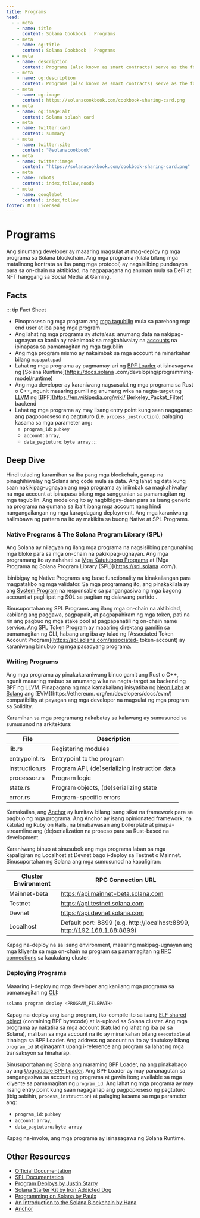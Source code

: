 ```yaml
---
title: Programs
head:
  - - meta
    - name: title
      content: Solana Cookbook | Programs
  - - meta
    - name: og:title
      content: Solana Cookbook | Programs
  - - meta
    - name: description
      content: Programs (also known as smart contracts) serve as the foundation for on-chain activity. Learn about Programs and more Core Concepts at The Solana cookbook.
  - - meta
    - name: og:description
      content: Programs (also known as smart contracts) serve as the foundation for on-chain activity. Learn about Programs and more Core Concepts at The Solana cookbook.
  - - meta
    - name: og:image
      content: https://solanacookbook.com/cookbook-sharing-card.png
  - - meta
    - name: og:image:alt
      content: Solana splash card
  - - meta
    - name: twitter:card
      content: summary
  - - meta
    - name: twitter:site
      content: "@solanacookbook"
  - - meta
    - name: twitter:image
      content: "https://solanacookbook.com/cookbook-sharing-card.png"
  - - meta
    - name: robots
      content: index,follow,noodp
  - - meta
    - name: googlebot
      content: index,follow
footer: MIT Licensed
---
```


# Programs

Ang sinumang developer ay maaaring magsulat at mag-deploy ng mga programa sa Solana blockchain. Ang mga programa (kilala bilang mga matalinong kontrata sa iba pang mga protocol) ay nagsisilbing pundasyon para sa on-chain na aktibidad, na nagpapagana ng anuman mula sa DeFi at NFT hanggang sa Social Media at Gaming.

## Facts

::: tip Fact Sheet
- Pinoproseso ng mga program ang [mga tagubilin](./transactions) mula sa parehong mga end user at iba pang mga program
- Ang lahat ng mga programa ay *stateless*: anumang data na nakipag-ugnayan sa kanila ay nakaimbak sa magkahiwalay na [accounts](./accounts.md) na ipinapasa sa pamamagitan ng mga tagubilin
- Ang mga program mismo ay nakaimbak sa mga account na minarkahan bilang `mapapatupad`
- Lahat ng mga programa ay pagmamay-ari ng [BPF Loader](https://docs.solana.com/developing/runtime-facilities/programs#bpf-loader) at isinasagawa ng [Solana Runtime](https://docs.solana .com/developing/programming-model/runtime)
- Ang mga developer ay karaniwang nagsusulat ng mga programa sa Rust o C++, ngunit maaaring pumili ng anumang wika na nagta-target ng [LLVM](https://llvm.org/) ng [BPF](https://en.wikipedia.org/wiki/ Berkeley_Packet_Filter) backend
- Lahat ng mga programa ay may iisang entry point kung saan nagaganap ang pagpoproseso ng pagtuturo (i.e. `process_instruction`); palaging kasama sa mga parameter ang:
     - `program_id`: `pubkey`
     - `account`: `array`,
     - `data_pagtuturo`: `byte array`
:::

## Deep Dive

Hindi tulad ng karamihan sa iba pang mga blockchain, ganap na pinaghihiwalay ng Solana ang code mula sa data. Ang lahat ng data kung saan nakikipag-ugnayan ang mga programa ay iniimbak sa magkahiwalay na mga account at ipinapasa bilang mga sanggunian sa pamamagitan ng mga tagubilin. Ang modelong ito ay nagbibigay-daan para sa isang generic na programa na gumana sa iba't ibang mga account nang hindi nangangailangan ng mga karagdagang deployment. Ang mga karaniwang halimbawa ng pattern na ito ay makikita sa buong Native at SPL Programs.

### Native Programs & The Solana Program Library (SPL)

Ang Solana ay nilagyan ng ilang mga programa na nagsisilbing pangunahing mga bloke para sa mga on-chain na pakikipag-ugnayan. Ang mga programang ito ay nahahati sa [Mga Katutubong Programa](https://docs.solana.com/developing/runtime-facilities/programs#bpf-loader) at [Mga Programa ng Solana Program Library (SPL)](https://spl.solana .com/).

Ibinibigay ng Native Programs ang base functionality na kinakailangan para magpatakbo ng mga validator. Sa mga programang ito, ang pinakakilala ay ang [System Program](https://docs.solana.com/developing/runtime-facilities/programs#system-program) na responsable sa pangangasiwa ng mga bagong account at paglilipat ng SOL sa pagitan ng dalawang partido .

Sinusuportahan ng SPL Programs ang ilang mga on-chain na aktibidad, kabilang ang paggawa, pagpapalit, at pagpapahiram ng mga token, pati na rin ang pagbuo ng mga stake pool at pagpapanatili ng on-chain name service. Ang [SPL Token Program](https://spl.solana.com/token) ay maaaring direktang gamitin sa pamamagitan ng CLI, habang ang iba ay tulad ng [Associated Token Account Program](https://spl.solana.com/associated- token-account) ay karaniwang binubuo ng mga pasadyang programa.

### Writing Programs

Ang mga programa ay pinakakaraniwang binuo gamit ang Rust o C++, ngunit maaaring mabuo sa anumang wika na nagta-target sa backend ng BPF ng LLVM. Pinapagana ng mga kamakailang inisyatiba ng [Neon Labs](https://neon-labs.org/) at [Solang](https://solang.readthedocs.io/en/latest/) ang [EVM](https://ethereum. org/en/developers/docs/evm/) compatibility at payagan ang mga developer na magsulat ng mga program sa Solidity.

Karamihan sa mga programang nakabatay sa kalawang ay sumusunod sa sumusunod na arkitektura:

| File           | Description                                   |
|----------------|-----------------------------------------------|
| lib.rs         | Registering modules                           |
| entrypoint.rs  | Entrypoint to the program                     |
| instruction.rs | Program API, (de)serializing instruction data |
| processor.rs   | Program logic                                 |
| state.rs       | Program objects, (de)serializing state        |
| error.rs       | Program-specific errors                       |

Kamakailan, ang [Anchor](https://github.com/coral-xyz/anchor) ay lumitaw bilang isang sikat na framework para sa pagbuo ng mga programa. Ang Anchor ay isang opinionated framework, na katulad ng Ruby on Rails, na binabawasan ang boilerplate at pinapa-streamline ang (de)serialization na proseso para sa Rust-based na development.

Karaniwang binuo at sinusubok ang mga programa laban sa mga kapaligiran ng Localhost at Devnet bago i-deploy sa Testnet o Mainnet. Sinusuportahan ng Solana ang mga sumusunod na kapaligiran:

| Cluster Environment  | RPC Connection URL                                                        |
|----------------------|---------------------------------------------------------------------------|
| Mainnet-beta         | https://api.mainnet-beta.solana.com                                       |
| Testnet              | https://api.testnet.solana.com                                            |
| Devnet               | https://api.devnet.solana.com                                             |
| Localhost            | Default port: 8899 (e.g. http://localhost:8899, http://192.168.1.88:8899) |

Kapag na-deploy na sa isang environment, maaaring makipag-ugnayan ang mga kliyente sa mga on-chain na program sa pamamagitan ng [RPC connections](https://docs.solana.com/developing/clients/jsonrpc-api) sa kaukulang cluster.

### Deploying Programs

Maaaring i-deploy ng mga developer ang kanilang mga programa sa pamamagitan ng [CLI](https://docs.solana.com/cli/deploy-a-program):

```bash
solana program deploy <PROGRAM_FILEPATH>
```

Kapag na-deploy ang isang program, iko-compile ito sa isang [ELF shared object](https://en.wikipedia.org/wiki/Executable_and_Linkable_Format) (containing BPF bytecode) at ia-upload sa Solana cluster. Ang mga programa ay nakatira sa mga account (katulad ng lahat ng iba pa sa Solana), maliban sa mga account na ito ay minarkahan bilang `executable` at itinalaga sa BPF Loader. Ang address ng account na ito ay tinutukoy bilang `program_id` at ginagamit upang i-reference ang program sa lahat ng mga transaksyon sa hinaharap.

Sinusuportahan ng Solana ang maraming BPF Loader, na ang pinakabago ay ang [Upgradable BPF Loader](https://explorer.solana.com/address/BPFLoaderUpgradeab1e11111111111111111111111). Ang BPF Loader ay may pananagutan sa pangangasiwa sa account ng programa at gawin itong available sa mga kliyente sa pamamagitan ng `program_id`. Ang lahat ng mga programa ay may iisang entry point kung saan nagaganap ang pagpoproseso ng pagtuturo (ibig sabihin, `process_instruction`) at palaging kasama sa mga parameter ang:
- `program_id`: `pubkey`
- `account`: `array`,
- `data_pagtuturo`: `byte array`

Kapag na-invoke, ang mga programa ay isinasagawa ng Solana Runtime.

## Other Resources

- [Official Documentation](https://docs.solana.com/developing/on-chain-programs/overview)
- [SPL Documentation](https://spl.solana.com/)
- [Program Deploys by Justin Starry](https://jstarry.notion.site/Program-deploys-29780c48794c47308d5f138074dd9838)
- [Solana Starter Kit by Iron Addicted Dog](https://book.solmeet.dev/notes/solana-starter-kit)
- [Programming on Solana by Paulx](https://paulx.dev/blog/2021/01/14/programming-on-solana-an-introduction/)
- [An Introduction to the Solana Blockchain by Hana](https://2501babe.github.io/posts/solana101.html)
- [Anchor](https://github.com/coral-xyz/anchor)
